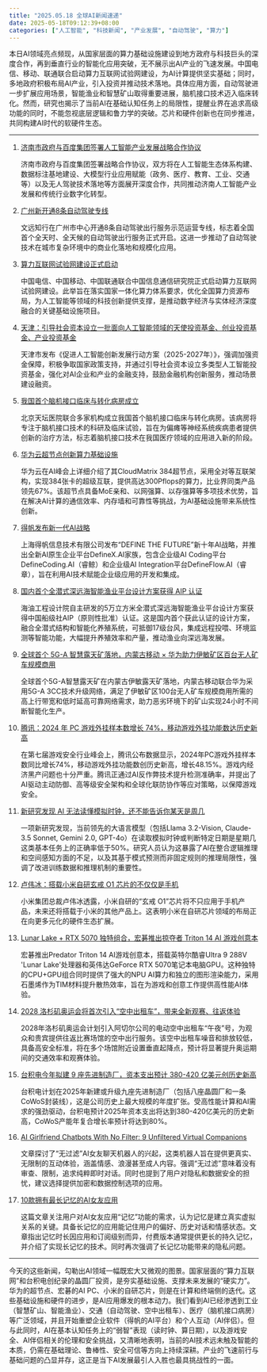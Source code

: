 ```yaml
---
title: "2025.05.18 全球AI新闻速递"
date: 2025-05-18T09:12:39+08:00
categories: ["人工智能", "科技新闻", "产业发展", "自动驾驶", "算力"]
---
```


本日AI领域亮点频现，从国家层面的算力基础设施建设到地方政府与科技巨头的深度合作，再到垂直行业的智能化应用突破，无不展示出AI产业的飞速发展。中国电信、移动、联通联合启动算力互联网试验网建设，为AI计算提供坚实基础；同时，多地政府积极布局AI产业，引入投资并推动技术落地。具体应用方面，自动驾驶进一步扩展应用场景，智能渔业和智慧矿山取得重要进展，脑机接口技术迈入临床转化。然而，研究也揭示了当前AI在基础认知任务上的局限性，提醒业界在追求高级功能的同时，不能忽视底层逻辑和鲁力学的突破。芯片和硬件创新也在同步推进，共同构建AI时代的软硬件生态。

---

1.  [济南市政府与百度集团签署人工智能产业发展战略合作协议](https://36kr.com/newsflashes/3296543170054405?f=rss)

    济南市政府与百度集团签署战略合作协议，双方将在人工智能生态体系构建、数据标注基地建设、大模型行业应用赋能（政务、医疗、教育、工业、交通等）以及无人驾驶技术落地等方面展开深度合作，共同推动济南人工智能产业发展和传统行业数字化转型。

2.  [广州新开通8条自动驾驶专线](https://36kr.com/newsflashes/3296542241343494)

    文远知行在广州市中心开通8条自动驾驶出行服务示范运营专线，标志着全国首个全天时、全天候的自动驾驶出行服务正式开启。这进一步推动了自动驾驶技术在城市复杂环境中的商业化落地和规模化应用。

3.  [算力互联网试验网建设正式启动](https://36kr.com/newsflashes/3296472433543427?f=rss)

    中国电信、中国移动、中国联通联合中国信息通信研究院正式启动算力互联网试验网建设。此举旨在落实国家一体化算力体系要求，优化全国算力资源布局，为人工智能等领域的科技创新提供支撑，是推动数字经济与实体经济深度融合的关键基础设施项目。

4.  [天津：引导社会资本设立一批面向人工智能领域的天使投资基金、创业投资基金、产业投资基金](https://36kr.com/newsflashes/3296295196952584)

    天津市发布《促进人工智能创新发展行动方案（2025-2027年）》，强调加强资金保障，积极争取国家政策支持，并通过引导社会资本设立多类型人工智能投资基金，强化对AI企业和产业的金融支持，鼓励金融机构创新服务，推动场景建设融资。

5.  [我国首个脑机接口临床与转化病房成立](https://36kr.com/newsflashes/3296274359453952?f=rss)

    北京天坛医院联合多家机构成立我国首个脑机接口临床与转化病房。该病房将专注于脑机接口技术的科研及临床试验，旨在为偏瘫等神经系统疾病患者提供创新的治疗方法，标志着脑机接口技术在我国医疗领域的应用进入新的阶段。

6.  [华为云超节点创新算力基础设施](https://36kr.com/newsflashes/3296269412813062?f=rss)

    华为云在AI峰会上详细介绍了其CloudMatrix 384超节点，采用全对等互联架构，实现384张卡的超级互联，提供高达300Pflops的算力，比业界同类产品领先67%。该超节点具备MoE亲和、以网强算、以存强算等多项技术优势，旨在解决AI计算的通信效率、内存墙和可靠性等挑战，为AI基础设施带来系统性创新。

7.  [得帆发布新一代AI战略](https://36kr.com/newsflashes/3296218949584903?f=rss)

    上海得帆信息技术有限公司发布“DEFINE THE FUTURE”新十年AI战略，并推出全新AI原生企业平台DefineX.AI家族，包含企业级AI Coding平台DefineCoding.AI（睿鲸）和企业级AI Integration平台DefineFlow.AI（睿章），旨在利用AI技术赋能企业级应用的开发和集成。

8.  [国内首个全潜式深远海智能渔业平台设计方案获得 AIP 认证](https://www.ithome.com/0/853/876.htm)

    海油工程设计院自主研发的5万立方米全潜式深远海智能渔业平台设计方案获得中国船级社AIP（原则性批准）认证。这是国内首个获此认证的设计方案，融合全潜式结构和智能化养殖系统，可抵御17级台风，集成远程投喂、环境监测等智能功能，大幅提升养殖效率和产量，推动渔业向深远海发展。

9.  [全球首个 5G-A 智慧露天矿落地，内蒙古移动 × 华为助力伊敏矿区百台无人矿车规模商用](https://www.ithome.com/0/853/873.htm)

    全球首个5G-A智慧露天矿在内蒙古伊敏露天矿落地，内蒙古移动联合华为采用5G-A 3CC技术升级网络，满足了伊敏矿区100台无人矿车规模商用所需的高上行带宽和低时延高可靠网络需求，助力恶劣环境下的矿山实现24小时不间断智能化生产。

10. [腾讯：2024 年 PC 游戏外挂样本数增长 74%，移动游戏外挂功能数达历史新高](https://www.ithome.com/0/853/867.htm)

    在第七届游戏安全行业峰会上，腾讯公布数据显示，2024年PC游戏外挂样本数同比增长74%，移动游戏外挂功能数创历史新高，增长48.15%。游戏内经济黑产问题也十分严重。腾讯正通过AI反作弊技术提升检测准确率，并提出了AI驱动主动防御、高等级安全架构和全球化联防协作等应对策略，以保障游戏安全。

11. [新研究发现 AI 无法读懂模拟时钟，还不能告诉你某天是周几](https://www.ithome.com/0/853/862.htm)

    一项新研究发现，当前领先的大语言模型（包括Llama 3.2-Vision, Claude-3.5 Sonnet, Gemini 2.0, GPT-4o）在读取模拟时钟或判断特定日期是星期几这类基本任务上的正确率低于50%。研究人员认为这暴露了AI在整合逻辑推理和空间感知方面的不足，以及其基于模式预测而非固定规则的推理局限性，强调了改进训练数据和推理机制的重要性。

12. [卢伟冰：搭载小米自研玄戒 O1 芯片的不仅仅是手机](https://www.ithome.com/0/853/845.htm)

    小米集团总裁卢伟冰透露，小米自研的“玄戒 O1”芯片将不只应用于手机产品，未来还将搭载于小米的其他产品上。这表明小米在自研芯片领域的布局正在向更多元化的硬件生态扩展。

13. [Lunar Lake + RTX 5070 独特组合，宏碁推出掠夺者 Triton 14 AI 游戏创意本](https://www.ithome.com/0/853/816.htm)

    宏碁推出Predator Triton 14 AI游戏创意本，搭载英特尔酷睿Ultra 9 288V 'Lunar Lake'处理器和英伟达GeForce RTX 5070笔记本电脑GPU。这种独特的CPU+GPU组合同时提供了强大的NPU AI算力和独立的图形渲染能力，采用石墨烯作为TIM材料提升散热效率，旨在为游戏和创意工作提供高性能AI体验。

14. [2028 洛杉矶奥运会将首次引入“空中出租车”，带来全新观赛、往返体验](https://www.ithome.com/0/853/813.htm)

    2028年洛杉矶奥运会计划引入阿切尔公司的电动空中出租车“午夜”号，为观众和贵宾提供往返比赛场馆的空中出行服务。该空中出租车噪音和排放较低，具备高安全标准，将在多个场馆附近设置垂直起降点，预计将显著提升奥运期间的交通效率和观赛体验。

15. [台积电今年拟建 9 座先进制造厂，资本支出预计 380-420 亿美元创历史新高](https://www.ithome.com/0/853/810.htm)

    台积电计划在2025年新建或升级九座先进制造厂（包括八座晶圆厂和一条CoWoS封装线），这是公司历史上最大规模的年度扩张。受高性能计算和AI需求的强劲驱动，台积电预计2025年资本支出将达到380-420亿美元的历史新高，CoWoS产能年复合增长率预计将达到80%。

16. [AI Girlfriend Chatbots With No Filter: 9 Unfiltered Virtual Companions](https://ai2people.com/ai-girlfriend-chatbots-with-no-filter/)

    文章探讨了“无过滤”AI女友聊天机器人的兴起，这类机器人旨在提供更真实、无限制的互动体验，涵盖情感、浪漫甚至成人内容。强调“无过滤”意味着没有审查、限制，追求纯粹即时对话。同时也提到了用户对隐私和数据安全的担忧，建议选择提供加密和数据控制选项的应用。

17. [10款拥有最长记忆的AI女友应用](https://ai2people.com/ai-girlfriend-apps-with-the-longest-memory/)

    这篇文章关注用户对AI女友应用“记忆”功能的需求，认为记忆是建立真实虚拟关系的关键。具备长记忆的应用能记住用户的偏好、历史对话和情感状态。文章指出记忆时长因应用和订阅级别而异，付费版本通常提供更长的持久记忆，并介绍了实现长记忆的技术。同时再次强调了长记忆功能带来的隐私问题。

---

今天的这些新闻，勾勒出AI领域一幅既宏大又微观的图景。国家层面的“算力互联网”和台积电创纪录的晶圆厂投资，是夯实基础设施、支撑未来发展的“硬实力”。华为的超节点、宏碁的AI PC、小米的自研芯片，则是在计算和终端侧的迭代。这些基础设施和硬件的进步，是AI应用爆发的根本动力。我们看到AI已经渗透到工业（智慧矿山、智能渔业）、交通（自动驾驶、空中出租车）、医疗（脑机接口病房）等广泛领域，并且开始重塑企业软件（得帆的AI平台）和个人互动（AI伴侣）。但与此同时，AI在基本认知任务上的“弱智”表现（读时钟、算日期），以及游戏安全、AI伴侣相关的伦理和安全挑战，又清晰地表明，当前的AI技术远未触及智能的本质，仍需在基础理论、鲁棒性、安全可信等方向上持续深耕。产业的飞速前行与基础问题的凸显并存，这正是当下AI发展最引人入胜也最具挑战性的一面。